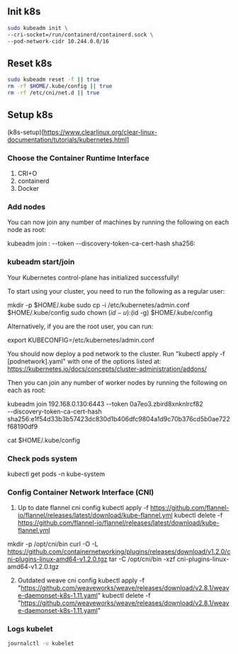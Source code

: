 
## Init k8s
```bash
sudo kubeadm init \
--cri-socket=/run/containerd/containerd.sock \
--pod-network-cidr 10.244.0.0/16
```

## Reset k8s
```bash
sudo kubeadm reset -f || true
rm -rf $HOME/.kube/config || true
rm -rf /etc/cni/net.d || true
```

## Setup k8s
(k8s-setup)[https://www.clearlinux.org/clear-linux-documentation/tutorials/kubernetes.html]

### Choose the Container Runtime Interface
1. CRI+O
2. containerd
3. Docker

### Add nodes
You can now join any number of machines by running the following on each node
as root:

kubeadm join <control-plane-host>:<control-plane-port> --token <token> --discovery-token-ca-cert-hash sha256:<hash>

### kubeadm start/join
Your Kubernetes control-plane has initialized successfully!

To start using your cluster, you need to run the following as a regular user:

  mkdir -p $HOME/.kube
  sudo cp -i /etc/kubernetes/admin.conf $HOME/.kube/config
  sudo chown $(id -u):$(id -g) $HOME/.kube/config

Alternatively, if you are the root user, you can run:

  export KUBECONFIG=/etc/kubernetes/admin.conf

You should now deploy a pod network to the cluster.
Run "kubectl apply -f [podnetwork].yaml" with one of the options listed at:
  https://kubernetes.io/docs/concepts/cluster-administration/addons/

Then you can join any number of worker nodes by running the following on each as root:

kubeadm join 192.168.0.130:6443 --token 0a7eo3.zbird8xnknlrcf82 \
        --discovery-token-ca-cert-hash sha256:e1f54d33b3b57423dc830d1b406dfc9804a1d9c70b376cd5b0ae722f68190df9

cat $HOME/.kube/config

### Check pods system
kubectl get pods -n kube-system

### Config Container Network Interface (CNI)
1. Up to date flannel cni config 
kubectl apply -f https://github.com/flannel-io/flannel/releases/latest/download/kube-flannel.yml
kubectl delete -f https://github.com/flannel-io/flannel/releases/latest/download/kube-flannel.yml

mkdir -p /opt/cni/bin
curl -O -L https://github.com/containernetworking/plugins/releases/download/v1.2.0/cni-plugins-linux-amd64-v1.2.0.tgz
tar -C /opt/cni/bin -xzf cni-plugins-linux-amd64-v1.2.0.tgz

2. Outdated weave cni config
kubectl apply -f "https://github.com/weaveworks/weave/releases/download/v2.8.1/weave-daemonset-k8s-1.11.yaml"
kubectl delete -f "https://github.com/weaveworks/weave/releases/download/v2.8.1/weave-daemonset-k8s-1.11.yaml"

### Logs kubelet
```bash
journalctl -u kubelet
```
